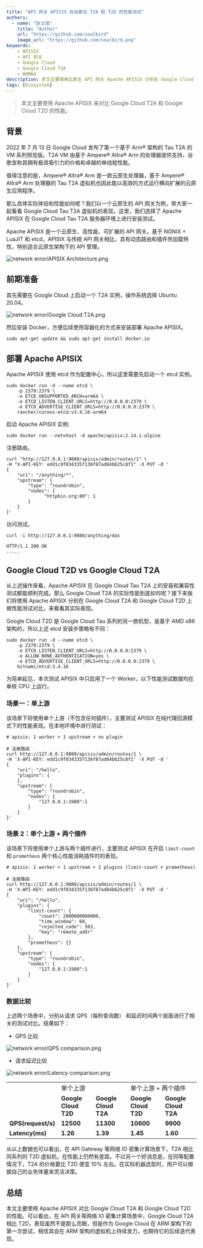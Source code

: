 ```yaml
---
title: "API 网关 APISIX 在谷歌云 T2A 和 T2D 的性能测试"
authors:
  - name: "赵士瑞"
    title: "Author"
    url: "https://github.com/soulbird"
    image_url: "https://github.com/soulbird.png"
keywords:
    - APISIX
    - API 网关
    - Google Cloud
    - Google Cloud T2A
    - ARM64
description: 本文主要使用云原生 API 网关 Apache APISIX 分别在 Google Cloud T2A 和 Google Cloud T2D 进行性能测试，并且进行对比两者的性能。
tags: [Ecosystem]
---
```


> 本文主要使用 Apache APISIX 来对比 Google Cloud T2A 和 Google Cloud T2D 的性能。

<!--truncate-->

## 背景

2022 年 7 月 13 日 Google Cloud 发布了第一个基于 Arm® 架构的 Tau T2A 的 VM 系列预览版。T2A VM 由基于 Ampere® Altra® Arm 的处理器提供支持，谷歌宣称其拥有极具吸引力的价格和卓越的单线程性能。

值得注意的是，Ampere® Altra® Arm 是一款云原生处理器，基于 Ampere® Altra® Arm 处理器的 Tau T2A 虚拟机也因此能以高效的方式运行横向扩展的云原生应用程序。

那么具体实际体验和性能如何呢？我们以一个云原生的 API 网关为例，带大家一起看看 Google Cloud Tau T2A 虚拟机的表现。这里，我们选择了 Apache APISIX 在  Google Cloud Tau T2A 服务器环境上进行安装测试。

Apache APISIX 是一个云原生、高性能、可扩展的 API 网关。基于 NGNIX + LuaJIT 和 etcd，APISIX 与传统 API 网关相比，具有动态路由和插件热加载特性，特别适合云原生架构下的 API 管理。

![network error/APISIX Architecture.png](https://static.apiseven.com/2022/blog/0722/1.PNG)

## 前期准备

首先需要在 Google Cloud 上启动一个 T2A 实例，操作系统选择 Ubuntu 20.04。

![network error/Google Cloud T2A.png](https://static.apiseven.com/2022/blog/0722/2.png)

然后安装 Docker，方便后续使用容器化的方式来安装部署 Apache APISIX。

```shell
sudo apt-get update && sudo apt-get install docker.io
```

## 部署 Apache APISIX

Apache APISIX 使用 etcd 作为配置中心，所以这里需要先启动一个 etcd 实例。

```shell
sudo docker run -d --name etcd \
    -p 2379:2379 \
    -e ETCD_UNSUPPORTED_ARCH=arm64 \
    -e ETCD_LISTEN_CLIENT_URLS=http://0.0.0.0:2379 \
    -e ETCD_ADVERTISE_CLIENT_URLS=http://0.0.0.0:2379 \
    rancher/coreos-etcd:v3.4.16-arm64
```

启动 Apache APISIX 实例:

```shell
sudo docker run --net=host -d apache/apisix:2.14.1-alpine
```

注册路由。

```shell
curl "http://127.0.0.1:9080/apisix/admin/routes/1" \
-H "X-API-KEY: edd1c9f034335f136f87ad84b625c8f1" -X PUT -d '
{  
    "uri": "/anything/*",
    "upstream": {
        "type": "roundrobin",
        "nodes": {
              "httpbin.org:80": 1
        }
    }
}'
```

访问测试。

```shell
curl -i http://127.0.0.1:9080/anything/das
```

```shell
HTTP/1.1 200 OK
.....
```

## Google Cloud T2D vs Google Cloud T2A

从上述操作来看，Apache APISIX 在 Google Cloud Tau T2A 上的安装和兼容性测试都能顺利完成。那么 Google Cloud T2A 的实际性能到底如何呢？接下来我们将使用 Apache APISIX 分别在 Google Cloud T2A 和 Google Cloud T2D 上做性能测试对比，来看看其实际表现。

Google Cloud T2D 是 Google Cloud Tau 系列的另一款机型，是基于 AMD x86 架构的，所以上述 etcd 安装步骤略有不同：

````shell
sudo docker run -d --name etcd \
    -p 2379:2379 \
    -e ETCD_LISTEN_CLIENT_URLS=http://0.0.0.0:2379 \
    -e ALLOW_NONE_AUTHENTICATION=yes \
    -e ETCD_ADVERTISE_CLIENT_URLS=http://0.0.0.0:2379 \
    bitnami/etcd:3.4.16
````

为简单起见，本次测试 APISIX 中只启用了一个 Worker，以下性能测试数据均在单核 CPU 上运行。

### 场景一：单上游

该场景下将使用单个上游（不包含任何插件），主要测试 APISIX 在纯代理回源模式下的性能表现。在本地环境中进行测试：

```shell
# apisix: 1 worker + 1 upstream + no plugin

# 注册路由
curl http://127.0.0.1:9080/apisix/admin/routes/1 \
-H 'X-API-KEY: edd1c9f034335f136f87ad84b625c8f1' -X PUT -d '
{
    "uri": "/hello",
    "plugins": {
    },
    "upstream": {
        "type": "roundrobin",
        "nodes": {
            "127.0.0.1:1980":1
        }
    }
}'
```

### 场景 2：单个上游 + 两个插件

该场景下将使用单个上游与两个插件进行，主要测试 APISIX 在开启 `limit-count` 和 `prometheus` 两个核心性能消耗插件时的表现。

```shell
# apisix: 1 worker + 1 upstream + 2 plugins (limit-count + prometheus)

# 注册路由
curl http://127.0.0.1:9080/apisix/admin/routes/1 \
-H 'X-API-KEY: edd1c9f034335f136f87ad84b625c8f1' -X PUT -d '
{
    "uri": "/hello",
    "plugins": {
        "limit-count": {
            "count": 2000000000000,
            "time_window": 60,
            "rejected_code": 503,
            "key": "remote_addr"
        },
        "prometheus": {}
    },
    "upstream": {
        "type": "roundrobin",
        "nodes": {
            "127.0.0.1:1980":1
        }
    }
}'
```

### 数据比较

上述两个场景中，分别从请求 QPS（每秒查询数） 和延迟时间两个层面进行了相关的测试对比。结果如下：

- QPS 比较

![network error/QPS comparison.png](https://static.apiseven.com/2022/blog/0722/3.png)

- 请求延迟比较

![network error/Latency comparison.png](https://static.apiseven.com/2022/blog/0722/4.png)

<table>
    <tr>
        <td><b>  </b></td>
        <td colspan="2">单个上游</td>
        <td colspan="2">单个上游 + 两个插件</td>
    </tr>
    <tr>
        <td><b>  </b></td>
        <td><b>Google Cloud T2D</b></td>
        <td><b>Google Cloud T2A</b></td>
        <td><b>Google Cloud T2D</b></td>
        <td><b>Google Cloud T2A</b></td>
    </tr>
    <tr>
        <td><b>QPS(request/s)</b></td>
        <td><b>12500</b></td>
        <td><b>11300</b></td>
        <td><b>10600</b></td>
        <td><b>9900</b></td>
    </tr>
    <tr>
        <td><b>Latency(ms)</b></td>
        <td><b>1.26</b></td>
        <td><b>1.39</b></td>
        <td><b>1.45</b></td>
        <td><b>1.60</b></td>
    </tr>
    </table>

从以上数据也可以看出，在 API Gateway 等网络 IO 密集计算场景下，T2A 相比同系列的 T2D 虚拟机，在性能上仍然有差距。不过另一个好消息是，在同等配置情况下，T2A 的价格要比 T2D 便宜 10% 左右。在实际机器选型时，用户可以根据自己的业务体量来灵活决策。

## 总结

本文主要使用 Apache APISIX 对比 Google Cloud T2A 和 Google Cloud T2D 的性能。可以看出，在 API 网关等网络 IO 密集计算场景中，Google Cloud T2A 相比 T2D，表现虽然不是那么亮眼，但是作为 Google Cloud 在 ARM 架构下的第一次尝试，相信其会在 ARM 架构的虚拟机上持续发力，也期待它的后续迭代表现。
